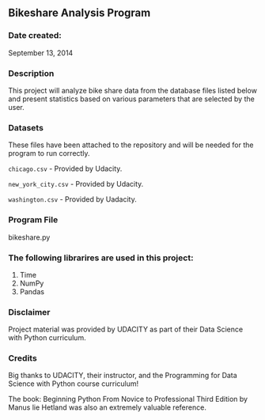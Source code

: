 ## Bikeshare Analysis Program

### Date created:
September 13, 2014

### Description
This project will analyze bike share data from the database files listed below and present statistics based on various parameters that are selected by the user.  

### Datasets 
 These files have been attached to the repository and will be needed for the program to run correctly.

`chicago.csv` - Provided by Udacity.

`new_york_city.csv` - Provided by Udacity.

`washington.csv` - Provided by Uadacity. 

### Program File
bikeshare.py

### The following librarires are used in this project:
1. Time
2. NumPy
3. Pandas 

### Disclaimer
Project material was provided by UDACITY as part of their Data Science with Python curriculum.

### Credits
Big thanks to UDACITY, their instructor, and the Programming for Data Science with Python course curriculum!


The book: Beginning Python From Novice to Professional Third Edition by Manus lie Hetland was also an extremely valuable reference.


